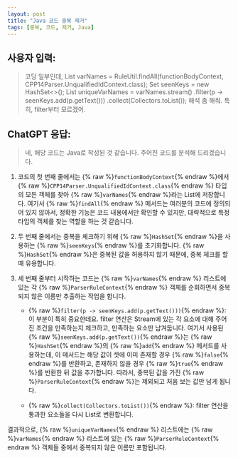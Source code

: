 ```yaml
---
layout: post
title: "Java 코드 중복 제거"
tags: [중복, 코드, 제거, Java]
---
```


## 사용자 입력:
> 코딩 일부인데,         List<ParserRuleContext> varNames = RuleUtil.findAll(functionBodyContext, CPP14Parser.UnqualifiedIdContext.class);
        Set<String> seenKeys = new HashSet<>();
        List<ParserRuleContext> uniqueVarNames = varNames.stream()
                .filter(p -> seenKeys.add(p.getText()))
                .collect(Collectors.toList()); 해석 좀 해줘. 특히, filter부터 모르겠어.

## ChatGPT 응답:
> 네, 해당 코드는 Java로 작성된 것 같습니다. 주어진 코드를 분석해 드리겠습니다.

1. 코드의 첫 번째 줄에서는 {% raw %}`functionBodyContext`{% endraw %}에서 {% raw %}`CPP14Parser.UnqualifiedIdContext.class`{% endraw %} 타입의 모든 객체를 찾아 {% raw %}`varNames`{% endraw %}라는 List에 저장합니다. 여기서 {% raw %}`findAll`{% endraw %} 메서드는 여러분의 코드에 정의되어 있지 않아서, 정확한 기능은 코드 내용에서만 확인할 수 있지만, 대략적으로 특정 타입의 객체를 찾는 역할을 하는 것 같습니다.

2. 두 번째 줄에서는 중복을 체크하기 위해 {% raw %}`HashSet`{% endraw %}을 사용하는 {% raw %}`seenKeys`{% endraw %}를 초기화합니다. {% raw %}`HashSet`{% endraw %}은 중복된 값을 허용하지 않기 때문에, 중복 체크를 할 때 유용합니다.

3. 세 번째 줄부터 시작하는 코드는 {% raw %}`varNames`{% endraw %} 리스트에 있는 각 {% raw %}`ParserRuleContext`{% endraw %} 객체를 순회하면서 중복되지 않은 이름만 추출하는 작업을 합니다.

   - {% raw %}`filter(p -> seenKeys.add(p.getText()))`{% endraw %}: 이 부분이 특히 중요한데요. filter 연산은 Stream에 있는 각 요소에 대해 주어진 조건을 만족하는지 체크하고, 만족하는 요소만 남겨둡니다. 여기서 사용된 {% raw %}`seenKeys.add(p.getText())`{% endraw %}는 {% raw %}`HashSet`{% endraw %}의 {% raw %}`add`{% endraw %} 메서드를 사용하는데, 이 메서드는 해당 값이 셋에 이미 존재할 경우 {% raw %}`false`{% endraw %}를 반환하고, 존재하지 않을 경우 {% raw %}`true`{% endraw %}를 반환한 뒤 값을 추가합니다. 따라서, 중복된 값을 가진 {% raw %}`ParserRuleContext`{% endraw %}는 제외되고 처음 보는 값만 남게 됩니다.

   - {% raw %}`collect(Collectors.toList())`{% endraw %}: filter 연산을 통과한 요소들을 다시 List로 변환합니다.

결과적으로, {% raw %}`uniqueVarNames`{% endraw %} 리스트에는 {% raw %}`varNames`{% endraw %} 리스트에 있는 {% raw %}`ParserRuleContext`{% endraw %} 객체들 중에서 중복되지 않은 이름만 포함됩니다.

